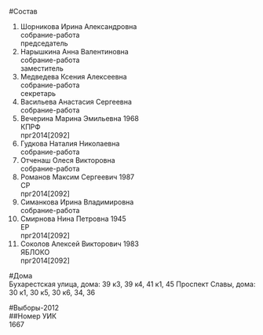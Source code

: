 #Состав  
1. Шорникова Ирина Александровна  
    собрание-работа  
    председатель  
2. Нарышкина Анна Валентиновна  
    собрание-работа  
    заместитель  
3. Медведева Ксения Алексеевна  
    собрание-работа  
    секретарь  
4. Васильева Анастасия Сергеевна  
    собрание-работа  
5. Вечерина Марина Эмильевна 1968  
    КПРФ  
    прг2014[2092]  
6. Гудкова Наталия Николаевна  
    собрание-работа  
7. Отченаш Олеся Викторовна  
    собрание-работа  
8. Романов Максим Сергеевич 1987  
    СР  
    прг2014[2092]  
9. Симанкова Ирина Владимировна  
    собрание-работа  
10. Смирнова Нина Петровна 1945  
    ЕР  
    прг2014[2092]  
11. Соколов Алексей Викторович 1983  
    ЯБЛОКО  
    прг2014[2092]  
  
#Дома  
Бухарестская улица, дома: 39 к3, 39 к4, 41 к1, 45 Проспект Славы, дома: 30 к1, 30 к5, 30 к6, 34, 36  
  
#Выборы-2012  
##Номер УИК  
1667  
